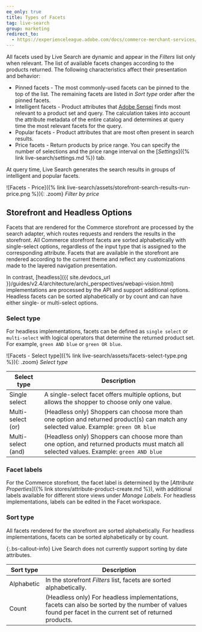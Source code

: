 ```yaml
---
ee_only: true
title: Types of Facets
tag: live-search
group: marketing
redirect_to:
  - https://experienceleague.adobe.com/docs/commerce-merchant-services/live-search/live-search-admin/facets/facets-type.html
---
```


All facets used by Live Search are dynamic and appear in the _Filters_ list only when relevant. The list of available facets changes according to the products returned. The following characteristics affect their presentation and behavior:

- Pinned facets  - The most commonly-used facets can be pinned to the top of the list. The remaining facets are listed in _Sort type_ order after the pinned facets.
- Intelligent facets - Product attributes that [Adobe Sensei](https://www.adobe.com/sensei.html) finds most relevant to a product set and query. The calculation takes into account the attribute metadata of the entire catalog and determines at query time the most relevant facets for the query.
- Popular facets - Product attributes that are most often present in search results.
- Price facets - Return products by price range. You can specify the number of selections and the price range interval on the [_Settings_]({% link live-search/settings.md %}) tab.

At query time, Live Search generates the search results in groups of intelligent and popular facets.

![Facets - Price]({% link live-search/assets/storefront-search-results-run-price.png %}){: .zoom}
_Filter by price_

## Storefront and Headless Options

Facets that are rendered for the Commerce storefront are processed by the search adapter, which routes requests and renders the results in the storefront. All Commerce storefront facets are sorted alphabetically with single-select options, regardless of the input type that is assigned to the corresponding attribute. Facets that are available in the storefront are rendered according to the current theme and reflect any customizations made to the layered navigation presentation.

In contrast, [headless]({{ site.devdocs_url }}/guides/v2.4/architecture/archi_perspectives/webapi-vision.html) implementations are processed by the API and support additional options. Headless facets can be sorted alphabetically or by count and can have either single- or multi-select options.

### Select type

For headless implementations, facets can be defined as `single select` or `multi-select` with logical operators that determine the returned product set. For example, `green AND blue` or `green OR blue`.

![Facets - Select type]({% link live-search/assets/facets-select-type.png %}){: .zoom}
_Select type_

|**Select type**|**Description**|
|---|---|
|Single select |A single-select facet offers multiple options, but allows the shopper to choose only one value.|
|Multi-select (or) |(Headless only) Shoppers can choose more than one option and returned product(s) can match any selected value. Example: `green OR blue` |
|Multi-select (and) |(Headless only) Shoppers can choose more than one option, and returned products must match all selected values. Example: `green AND blue` |

### Facet labels

For the Commerce storefront, the facet label is determined by the [_Attribute Properties_]({% link stores/attribute-product-create.md %}), with additional labels available for different store views under _Manage Labels_. For headless implementations, labels can be edited in the Facet workspace.

### Sort type

All facets rendered for the storefront are sorted alphabetically. For headless implementations, facets can be sorted alphabetically or by count.

{:.bs-callout-info}
Live Search does not currently support sorting by date attributes.

|**Sort type**|**Description**|
|---|---|
|Alphabetic|In the storefront _Filters_ list, facets are sorted alphabetically.|
|Count|(Headless only) For headless implementations, facets can also be sorted by the number of values found per facet in the current set of returned products.|
